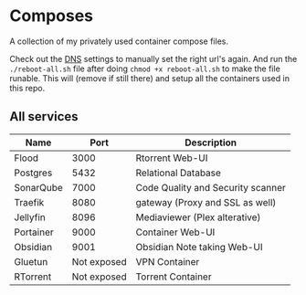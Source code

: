 # Composes

A collection of my privately used container compose files.

Check out the [DNS](DNS.md) settings to manually set the right url's again.
And run the `./reboot-all.sh` file after doing `chmod +x reboot-all.sh` to make the file runable.
This will (remove if still there) and setup all the containers used in this repo.

## All services

| Name      | Port        | Description                       |
| --------- | ----------- | --------------------------------- |
| Flood     | 3000        | Rtorrent Web-UI                   |
| Postgres  | 5432        | Relational Database               |
| SonarQube | 7000        | Code Quality and Security scanner |
| Traefik   | 8080        | gateway (Proxy and SSL as well)   |
| Jellyfin  | 8096        | Mediaviewer (Plex alterative)     |
| Portainer | 9000        | Container Web-UI                  |
| Obsidian  | 9001        | Obsidian Note taking Web-UI       |
| Gluetun   | Not exposed | VPN Container                     |
| RTorrent  | Not exposed | Torrent Container                 |
